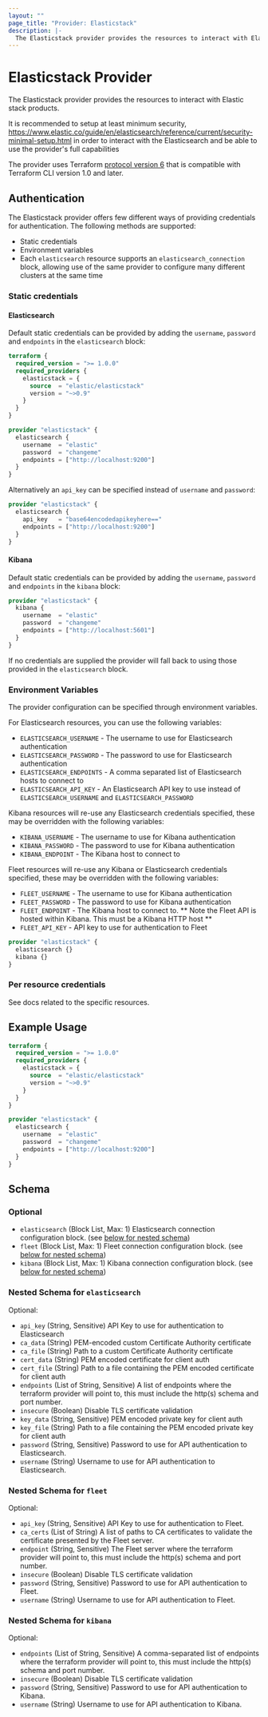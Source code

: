 ```yaml
---
layout: ""
page_title: "Provider: Elasticstack"
description: |-
  The Elasticstack provider provides the resources to interact with Elastic stack products.
---
```


# Elasticstack Provider

The Elasticstack provider provides the resources to interact with Elastic stack products.


It is recommended to setup at least minimum security, https://www.elastic.co/guide/en/elasticsearch/reference/current/security-minimal-setup.html
in order to interact with the Elasticsearch and be able to use the provider's full capabilities

The provider uses Terraform [protocol version 6](https://developer.hashicorp.com/terraform/plugin/terraform-plugin-protocol#protocol-version-6) that is compatible with Terraform CLI version 1.0 and later.

## Authentication

The Elasticstack provider offers few different ways of providing credentials for authentication.
The following methods are supported:

* Static credentials
* Environment variables
* Each `elasticsearch` resource supports an `elasticsearch_connection` block, allowing use of the same provider to configure many different clusters at the same time


### Static credentials

#### Elasticsearch

Default static credentials can be provided by adding the `username`, `password` and `endpoints` in the `elasticsearch` block:

```terraform
terraform {
  required_version = ">= 1.0.0"
  required_providers {
    elasticstack = {
      source  = "elastic/elasticstack"
      version = "~>0.9"
    }
  }
}

provider "elasticstack" {
  elasticsearch {
    username  = "elastic"
    password  = "changeme"
    endpoints = ["http://localhost:9200"]
  }
}
```

Alternatively an `api_key` can be specified instead of `username` and `password`:

```terraform
provider "elasticstack" {
  elasticsearch {
    api_key   = "base64encodedapikeyhere=="
    endpoints = ["http://localhost:9200"]
  }
}
```

#### Kibana

Default static credentials can be provided by adding the `username`, `password` and `endpoints` in the `kibana` block:

```terraform
provider "elasticstack" {
  kibana {
    username  = "elastic"
    password  = "changeme"
    endpoints = ["http://localhost:5601"]
  }
}
```

If no credentials are supplied the provider will fall back to using those provided in the `elasticsearch` block.

### Environment Variables

The provider configuration can be specified through environment variables.

For Elasticsearch resources, you can use the following variables:
- `ELASTICSEARCH_USERNAME` - The username to use for Elasticsearch authentication
- `ELASTICSEARCH_PASSWORD` - The password to use for Elasticsearch authentication
- `ELASTICSEARCH_ENDPOINTS` - A comma separated list of Elasticsearch hosts to connect to
- `ELASTICSEARCH_API_KEY` - An Elasticsearch API key to use instead of `ELASTICSEARCH_USERNAME` and `ELASTICSEARCH_PASSWORD`

Kibana resources will re-use any Elasticsearch credentials specified, these may be overridden with the following variables:
- `KIBANA_USERNAME` - The username to use for Kibana authentication
- `KIBANA_PASSWORD` - The password to use for Kibana authentication
- `KIBANA_ENDPOINT` - The Kibana host to connect to

Fleet resources will re-use any Kibana or Elasticsearch credentials specified, these may be overridden with the following variables:
- `FLEET_USERNAME` - The username to use for Kibana authentication
- `FLEET_PASSWORD` - The password to use for Kibana authentication
- `FLEET_ENDPOINT` - The Kibana host to connect to. ** Note the Fleet API is hosted within Kibana. This must be a Kibana HTTP host **
- `FLEET_API_KEY` - API key to use for authentication to Fleet

```terraform
provider "elasticstack" {
  elasticsearch {}
  kibana {}
}
```


### Per resource credentials

See docs related to the specific resources.


## Example Usage

```terraform
terraform {
  required_version = ">= 1.0.0"
  required_providers {
    elasticstack = {
      source  = "elastic/elasticstack"
      version = "~>0.9"
    }
  }
}

provider "elasticstack" {
  elasticsearch {
    username  = "elastic"
    password  = "changeme"
    endpoints = ["http://localhost:9200"]
  }
}
```

<!-- schema generated by tfplugindocs -->
## Schema

### Optional

- `elasticsearch` (Block List, Max: 1) Elasticsearch connection configuration block. (see [below for nested schema](#nestedblock--elasticsearch))
- `fleet` (Block List, Max: 1) Fleet connection configuration block. (see [below for nested schema](#nestedblock--fleet))
- `kibana` (Block List, Max: 1) Kibana connection configuration block. (see [below for nested schema](#nestedblock--kibana))

<a id="nestedblock--elasticsearch"></a>
### Nested Schema for `elasticsearch`

Optional:

- `api_key` (String, Sensitive) API Key to use for authentication to Elasticsearch
- `ca_data` (String) PEM-encoded custom Certificate Authority certificate
- `ca_file` (String) Path to a custom Certificate Authority certificate
- `cert_data` (String) PEM encoded certificate for client auth
- `cert_file` (String) Path to a file containing the PEM encoded certificate for client auth
- `endpoints` (List of String, Sensitive) A list of endpoints where the terraform provider will point to, this must include the http(s) schema and port number.
- `insecure` (Boolean) Disable TLS certificate validation
- `key_data` (String, Sensitive) PEM encoded private key for client auth
- `key_file` (String) Path to a file containing the PEM encoded private key for client auth
- `password` (String, Sensitive) Password to use for API authentication to Elasticsearch.
- `username` (String) Username to use for API authentication to Elasticsearch.


<a id="nestedblock--fleet"></a>
### Nested Schema for `fleet`

Optional:

- `api_key` (String, Sensitive) API Key to use for authentication to Fleet.
- `ca_certs` (List of String) A list of paths to CA certificates to validate the certificate presented by the Fleet server.
- `endpoint` (String, Sensitive) The Fleet server where the terraform provider will point to, this must include the http(s) schema and port number.
- `insecure` (Boolean) Disable TLS certificate validation
- `password` (String, Sensitive) Password to use for API authentication to Fleet.
- `username` (String) Username to use for API authentication to Fleet.


<a id="nestedblock--kibana"></a>
### Nested Schema for `kibana`

Optional:

- `endpoints` (List of String, Sensitive) A comma-separated list of endpoints where the terraform provider will point to, this must include the http(s) schema and port number.
- `insecure` (Boolean) Disable TLS certificate validation
- `password` (String, Sensitive) Password to use for API authentication to Kibana.
- `username` (String) Username to use for API authentication to Kibana.
